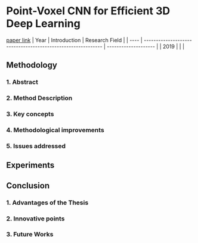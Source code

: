 # Point-Voxel CNN for Efficient 3D Deep Learning
[paper link](https://arxiv.org/pdf/1907.03739) 
| Year | Introduction                                                         | Research Field                 |
| ---- | ------------------------------------------------------------ | -------------------- |
| 2019 |           |          |

## Methodology

### 1. Abstract

### 2. Method Description 

### 3. Key concepts
  
### 4. Methodological improvements

### 5. Issues addressed 

## Experiments
  
## Conclusion
### 1. Advantages of the Thesis
  
### 2. Innovative points
 
### 3. Future Works
  
